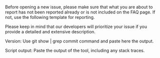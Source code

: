 Before opening a new issue, please make sure that what you are about to report has not been reported already or is not included on the FAQ page. If not, use the following template for reporting.

Please keep in mind that our developers will prioritize your issue if you provide a detailed and extensive description.

Version: Use git show | grep commit command and paste here the output.

Script output: Paste the output of the tool, including any stack traces.
